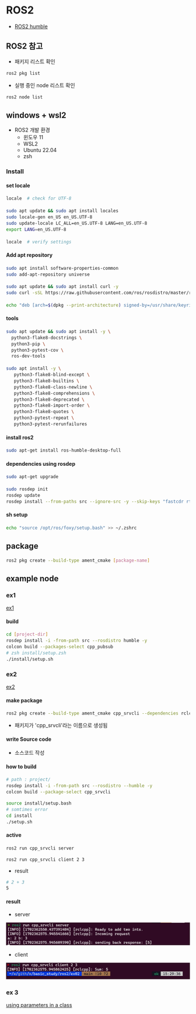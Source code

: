 # ROS2

- [ROS2 humble](https://docs.ros.org/en/humble/index.html)

## ROS2 참고

- 패키지 리스트 확인

```bash
ros2 pkg list
```

- 실행 중인 node 리스트 확인

```bash
ros2 node list
```

## windows + wsl2

- ROS2 개발 환경
  - 윈도우 11
  - WSL2
  - Ubuntu 22.04
  - zsh

### Install

#### set locale

```bash
locale  # check for UTF-8

sudo apt update && sudo apt install locales
sudo locale-gen en_US en_US.UTF-8
sudo update-locale LC_ALL=en_US.UTF-8 LANG=en_US.UTF-8
export LANG=en_US.UTF-8

locale  # verify settings
```

#### Add apt repository

```bash
sudo apt install software-properties-common
sudo add-apt-repository universe

sudo apt update && sudo apt install curl -y
sudo curl -sSL https://raw.githubusercontent.com/ros/rosdistro/master/ros.key -o /usr/share/keyrings/ros-archive-keyring.gpg

echo "deb [arch=$(dpkg --print-architecture) signed-by=/usr/share/keyrings/ros-archive-keyring.gpg] http://packages.ros.org/ros2/ubuntu $(. /etc/os-release && echo $UBUNTU_CODENAME) main" | sudo tee /etc/apt/sources.list.d/ros2.list > /dev/null
```

#### tools

```bash
sudo apt update && sudo apt install -y \
  python3-flake8-docstrings \
  python3-pip \
  python3-pytest-cov \
  ros-dev-tools
  
sudo apt install -y \
   python3-flake8-blind-except \
   python3-flake8-builtins \
   python3-flake8-class-newline \
   python3-flake8-comprehensions \
   python3-flake8-deprecated \
   python3-flake8-import-order \
   python3-flake8-quotes \
   python3-pytest-repeat \
   python3-pytest-rerunfailures
```

#### install ros2

```bash
sudo apt-get install ros-humble-desktop-full
```

#### dependencies using rosdep

```bash
sudo apt-get upgrade

sudo rosdep init
rosdep update
rosdep install --from-paths src --ignore-src -y --skip-keys "fastcdr rti-connext-dds-6.0.1 urdfdom_headers"
```

#### sh setup

```bash
echo "source /opt/ros/foxy/setup.bash" >> ~/.zshrc
```

## package

```bash
ros2 pkg create --build-type ament_cmake [package-name]
```

## example node

### ex1

[ex1](https://docs.ros.org/en/foxy/Tutorials/Beginner-Client-Libraries/Writing-A-Simple-Cpp-Publisher-And-Subscriber.html)

#### build

```bash
cd [project-dir]
rosdep install -i -from-path src --rosdistro humble -y
colcon build --packages-select cpp_pubsub
# zsh install/setup.zsh
./install/setup.sh
```

### ex2

[ex2](https://docs.ros.org/en/foxy/Tutorials/Beginner-Client-Libraries/Writing-A-Simple-Cpp-Service-And-Client.html)

#### make package

```bash
ros2 pkg create --build-type ament_cmake cpp_srvcli --dependencies rclcpp example_interfaces
```

- 패키지가 'cpp_srvcli'라는 이름으로 생성됨

#### write Source code

- 소스코드 작성

#### how to build

```bash
# path : project/
rosdep install -i -from-path src --rosdistro --humble -y
colcon build --package-select cpp_srvcli
```

```bash
source install/setup.bash
# somtimes error
cd install
./setup.sh
```

#### active

```bash
ros2 run cpp_srvcli server
```

```bash
ros2 run cpp_srvcli client 2 3
```

- result

```bash
# 2 + 3 
5
```

#### result

- server

![result server](image/ex02_result_server.png)

- client

![result client](image/ex02_result_client.png)

### ex 3

[using parameters in a class](https://docs.ros.org/en/iron/Tutorials/Beginner-Client-Libraries/Using-Parameters-In-A-Class-CPP.html#)

